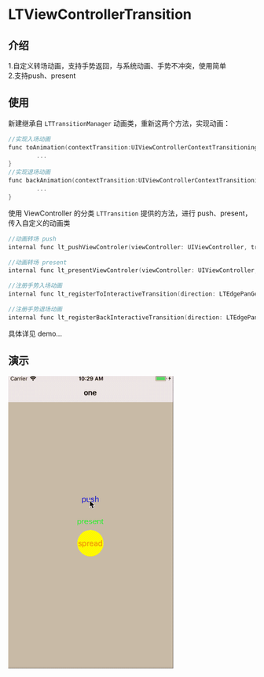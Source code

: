 # LTViewControllerTransition

## 介绍
1.自定义转场动画，支持手势返回，与系统动画、手势不冲突，使用简单  
2.支持push、present

## 使用
新建继承自 `LTTransitionManager` 动画类，重新这两个方法，实现动画：
```Objective-C
//实现入场动画
func toAnimation(contextTransition:UIViewControllerContextTransitioning) {
        ...
}
//实现退场动画
func backAnimation(contextTransition:UIViewControllerContextTransitioning) {
        ...
}
```


使用 ViewController 的分类 `LTTransition` 提供的方法，进行 push、present，传入自定义的动画类
```Objective-C
//动画转场 push
internal func lt_pushViewControler(viewController: UIViewController, transitionManager: LTTransitionManager)
```
```Objective-C
//动画转场 present
internal func lt_presentViewControler(viewController: UIViewController, transitionManager: LTTransitionManager)
```
```Objective-C
//注册手势入场动画
internal func lt_registerToInteractiveTransition(direction: LTEdgePanGestureDirection, eventBlcok: @escaping (() -> Void))
```
```Objective-C
//注册手势退场动画
internal func lt_registerBackInteractiveTransition(direction: LTEdgePanGestureDirection, eventBlcok: @escaping (() -> Void))
```

具体详见 demo...

## 演示
![](https://raw.githubusercontent.com/yichahucha/LTViewControllerTransition/master/2018-05-03%2010_55_51.gif)



